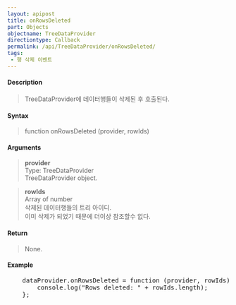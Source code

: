 ```yaml
---
layout: apipost
title: onRowsDeleted
part: Objects
objectname: TreeDataProvider
directiontype: Callback
permalink: /api/TreeDataProvider/onRowsDeleted/
tags:
 - 행 삭제 이벤트
---
```



#### Description

> TreeDataProvider에 데이터행들이 삭제된 후 호출된다.  

#### Syntax

> function onRowsDeleted (provider, rowIds)  

#### Arguments

> **provider**  
> Type: TreeDataProvider  
> TreeDataProvider object.  

> **rowIds**  
> Array of number  
> 삭제된 데이터행들의 트리 아이디.   
> 이미 삭제가 되었기 때문에 더이상 참조할수 없다.  

#### Return

> None.  

#### Example

<pre class="prettyprint">
    dataProvider.onRowsDeleted = function (provider, rowIds) {
        console.log("Rows deleted: " + rowIds.length);
    };
</pre>

